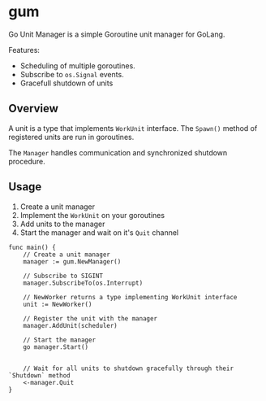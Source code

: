 # gum

Go Unit Manager is a simple Goroutine unit manager for GoLang.


Features:

- Scheduling of multiple goroutines.
- Subscribe to `os.Signal` events.
- Gracefull shutdown of units


## Overview

A unit is a type that implements `WorkUnit` interface. The `Spawn()` method
of registered units are run in goroutines. 

The `Manager` handles communication and synchronized shutdown procedure.


## Usage

1. Create a unit manager
2. Implement the `WorkUnit` on your goroutines
3. Add units to the manager
4. Start the manager and wait on it's `Quit` channel

```
func main() {
    // Create a unit manager
	manager := gum.NewManager()

    // Subscribe to SIGINT
	manager.SubscribeTo(os.Interrupt)

	// NewWorker returns a type implementing WorkUnit interface
	unit := NewWorker()

    // Register the unit with the manager
	manager.AddUnit(scheduler)

    // Start the manager
	go manager.Start()


    // Wait for all units to shutdown gracefully through their `Shutdown` method
	<-manager.Quit
}

```

